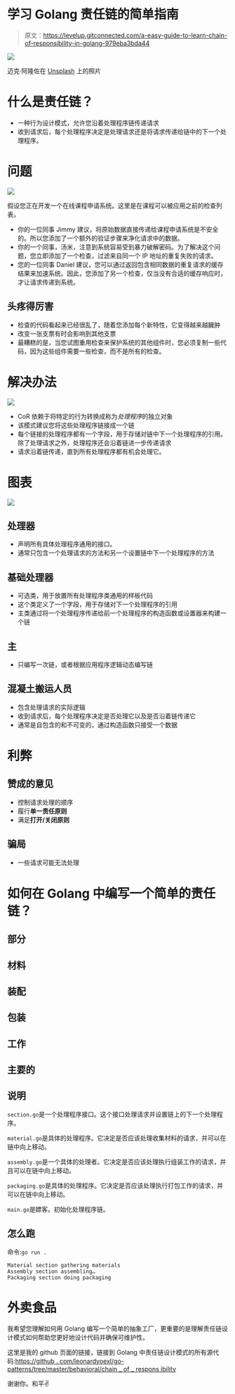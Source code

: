 # 学习 Golang 责任链的简单指南

> 原文：<https://levelup.gitconnected.com/a-easy-guide-to-learn-chain-of-responsibility-in-golang-979eba3bda44>

![](img/cd3215a6b8cc0d5442882277a30ec2c4.png)

迈克·阿隆佐在 [Unsplash](https://unsplash.com?utm_source=medium&utm_medium=referral) 上的照片

# 什么是责任链？

*   一种行为设计模式，允许您沿着处理程序链传递请求
*   收到请求后，每个处理程序决定是处理请求还是将请求传递给链中的下一个处理程序。

# 问题

![](img/3a3e8aa8e458ef51dc691a20c4988d6d.png)

假设您正在开发一个在线课程申请系统。这里是在课程可以被应用之前的检查列表。

*   你的一位同事 Jimmy 建议，将原始数据直接传递给课程申请系统是不安全的。所以您添加了一个额外的验证步骤来净化请求中的数据。
*   你的一个同事，汤米，注意到系统容易受到暴力破解密码。为了解决这个问题，您立即添加了一个检查，过滤来自同一个 IP 地址的重复失败的请求。
*   您的一位同事 Daniel 建议，您可以通过返回包含相同数据的重复请求的缓存结果来加速系统。因此，您添加了另一个检查，仅当没有合适的缓存响应时，才让请求传递到系统。

## 头疼得厉害

*   检查的代码看起来已经很乱了，随着您添加每个新特性，它变得越来越臃肿
*   改变一张支票有时会影响到其他支票
*   最糟糕的是，当您试图重用检查来保护系统的其他组件时，您必须复制一些代码，因为这些组件需要一些检查，而不是所有的检查。

# 解决办法

![](img/94229059561db1fda1411b393ea7ede8.png)

*   CoR 依赖于将特定的行为转换成称为*处理程序*的独立对象
*   该模式建议您将这些处理程序链接成一个链
*   每个链接的处理程序都有一个字段，用于存储对链中下一个处理程序的引用。除了处理请求之外，处理程序还会沿着链进一步传递请求
*   请求沿着链传递，直到所有处理程序都有机会处理它。

# 图表

![](img/011ed4b20ad20fe47c3c60ceabb920bd.png)

## **处理器**

*   声明所有具体处理程序通用的接口。
*   通常只包含一个处理请求的方法和另一个设置链中下一个处理程序的方法

## **基础处理器**

*   可选类，用于放置所有处理程序类通用的样板代码
*   这个类定义了一个字段，用于存储对下一个处理程序的引用
*   主类通过将一个处理程序传递给前一个处理程序的构造函数或设置器来构建一个链

## **主**

*   只编写一次链，或者根据应用程序逻辑动态编写链

## **混凝土搬运人员**

*   包含处理请求的实际逻辑
*   收到请求后，每个处理程序决定是否处理它以及是否沿着链传递它
*   通常是自包含的和不可变的，通过构造函数只接受一个数据

# 利弊

## 赞成的意见

*   控制请求处理的顺序
*   履行**单一责任原则**
*   满足**打开/关闭原则**

## 骗局

*   一些请求可能无法处理

# 如何在 Golang 中编写一个简单的责任链？

## 部分

## 材料

## 装配

## 包装

## 工作

## 主要的

## 说明

`section.go`是一个处理程序接口。这个接口处理请求并设置链上的下一个处理程序。

`material.go`是具体的处理程序。它决定是否应该处理收集材料的请求，并可以在链中向上移动。

`assembly.go`是一个具体的处理者。它决定是否应该处理执行组装工作的请求，并且可以在链中向上移动。

`packaging.go`是具体的处理程序。它决定是否应该处理执行打包工作的请求，并可以在链中向上移动。

`main.go`是嫖客。初始化处理程序链。

## 怎么跑

命令:`go run .`

```
Material section gathering materials
Assembly section assembling…
Packaging section doing packaging
```

# 外卖食品

我希望您理解如何用 Golang 编写一个简单的抽象工厂，更重要的是理解责任链设计模式如何帮助您更好地设计代码并确保可维护性。

这里是我的 github 页面的链接，链接到 Golang 中责任链设计模式的所有源代码:[https://github . com/leonardyoexl/go-patterns/tree/master/behavioral/chain _ of _ respons ibility](https://github.com/leonardyeoxl/go-patterns/tree/master/behavioral/chain_of_responsibility)

谢谢你。和平✌️